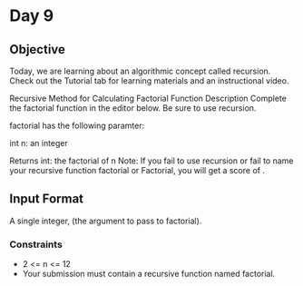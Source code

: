 # Day 9 

## Objective
Today, we are learning about an algorithmic concept called recursion. Check out the Tutorial tab for learning materials and an instructional video.

Recursive Method for Calculating Factorial
Function Description
Complete the factorial function in the editor below. Be sure to use recursion.

factorial has the following paramter:

int n: an integer

Returns
int: the factorial of n
Note: If you fail to use recursion or fail to name your recursive function factorial or Factorial, you will get a score of .

## Input Format

A single integer,  (the argument to pass to factorial).

### Constraints
- 2 <= n <= 12 
- Your submission must contain a recursive function named factorial.
